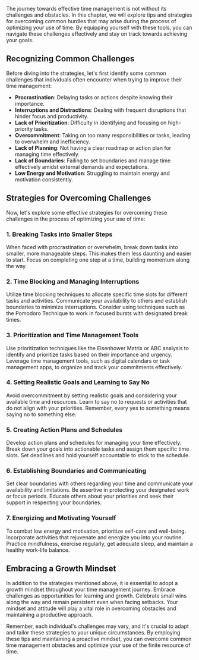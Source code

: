 
The journey towards effective time management is not without its challenges and obstacles. In this chapter, we will explore tips and strategies for overcoming common hurdles that may arise during the process of optimizing your use of time. By equipping yourself with these tools, you can navigate these challenges effectively and stay on track towards achieving your goals.

Recognizing Common Challenges
-----------------------------

Before diving into the strategies, let's first identify some common challenges that individuals often encounter when trying to improve their time management:

* **Procrastination**: Delaying tasks or actions despite knowing their importance.
* **Interruptions and Distractions**: Dealing with frequent disruptions that hinder focus and productivity.
* **Lack of Prioritization**: Difficulty in identifying and focusing on high-priority tasks.
* **Overcommitment**: Taking on too many responsibilities or tasks, leading to overwhelm and inefficiency.
* **Lack of Planning**: Not having a clear roadmap or action plan for managing time effectively.
* **Lack of Boundaries**: Failing to set boundaries and manage time effectively amidst external demands and expectations.
* **Low Energy and Motivation**: Struggling to maintain energy and motivation consistently.

Strategies for Overcoming Challenges
------------------------------------

Now, let's explore some effective strategies for overcoming these challenges in the process of optimizing your use of time:

### 1. Breaking Tasks into Smaller Steps

When faced with procrastination or overwhelm, break down tasks into smaller, more manageable steps. This makes them less daunting and easier to start. Focus on completing one step at a time, building momentum along the way.

### 2. Time Blocking and Managing Interruptions

Utilize time blocking techniques to allocate specific time slots for different tasks and activities. Communicate your availability to others and establish boundaries to minimize interruptions. Consider using techniques such as the Pomodoro Technique to work in focused bursts with designated break times.

### 3. Prioritization and Time Management Tools

Use prioritization techniques like the Eisenhower Matrix or ABC analysis to identify and prioritize tasks based on their importance and urgency. Leverage time management tools, such as digital calendars or task management apps, to organize and track your commitments effectively.

### 4. Setting Realistic Goals and Learning to Say No

Avoid overcommitment by setting realistic goals and considering your available time and resources. Learn to say no to requests or activities that do not align with your priorities. Remember, every yes to something means saying no to something else.

### 5. Creating Action Plans and Schedules

Develop action plans and schedules for managing your time effectively. Break down your goals into actionable tasks and assign them specific time slots. Set deadlines and hold yourself accountable to stick to the schedule.

### 6. Establishing Boundaries and Communicating

Set clear boundaries with others regarding your time and communicate your availability and limitations. Be assertive in protecting your designated work or focus periods. Educate others about your priorities and seek their support in respecting your boundaries.

### 7. Energizing and Motivating Yourself

To combat low energy and motivation, prioritize self-care and well-being. Incorporate activities that rejuvenate and energize you into your routine. Practice mindfulness, exercise regularly, get adequate sleep, and maintain a healthy work-life balance.

Embracing a Growth Mindset
--------------------------

In addition to the strategies mentioned above, it is essential to adopt a growth mindset throughout your time management journey. Embrace challenges as opportunities for learning and growth. Celebrate small wins along the way and remain persistent even when facing setbacks. Your mindset and attitude will play a vital role in overcoming obstacles and maintaining a productive approach.

Remember, each individual's challenges may vary, and it's crucial to adapt and tailor these strategies to your unique circumstances. By employing these tips and maintaining a proactive mindset, you can overcome common time management obstacles and optimize your use of the finite resource of time.
